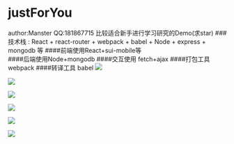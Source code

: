 # justForYou
author:Manster  QQ:181867715 
比较适合新手进行学习研究的Demo(求star)
###技术栈 : React + react-router + webpack + babel + Node + express + mongodb 等
####前端使用React+sui-mobile等  
####后端使用Node+mongodb
####交互使用 fetch+ajax
####打包工具 webpack
####转译工具 babel
![](http://114.215.80.72:81/11.png)     

![](http://114.215.80.72:81/12.png)

![](http://114.215.80.72:81/13.png)     

![](http://114.215.80.72:81/14.png)

![](http://114.215.80.72:81/15.png)     

![](http://114.215.80.72:81/16.png)
